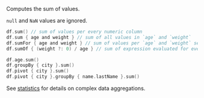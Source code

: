 [//]: # (title: sum)

<!---IMPORT org.jetbrains.kotlinx.dataframe.samples.api.Analyze-->

Computes the sum of values.

`null` and `NaN` values are ignored.

<!---FUN statisticModes-->

```kotlin
df.sum() // sum of values per every numeric column
df.sum { age and weight } // sum of all values in `age` and `weight`
df.sumFor { age and weight } // sum of values per `age` and `weight` separately
df.sumOf { (weight ?: 0) / age } // sum of expression evaluated for every row
```

<dataFrame src="org.jetbrains.kotlinx.dataframe.samples.api.Analyze.statisticModes.html"/>
<!---END-->

<!---FUN sumAggregations-->

```kotlin
df.age.sum()
df.groupBy { city }.sum()
df.pivot { city }.sum()
df.pivot { city }.groupBy { name.lastName }.sum()
```

<dataFrame src="org.jetbrains.kotlinx.dataframe.samples.api.Analyze.sumAggregations.html"/>
<!---END-->

See [statistics](summaryStatistics.md#groupby-statistics) for details on complex data aggregations.
